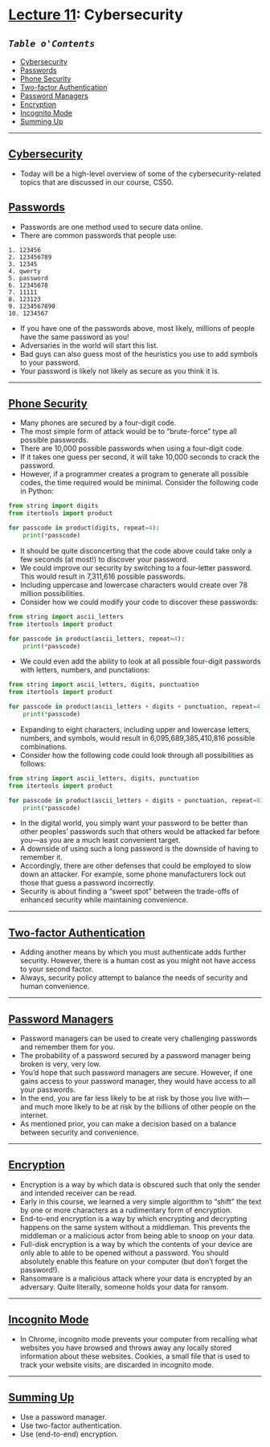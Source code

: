 # [Lecture 11](/README.md): Cybersecurity

## _`Table o'Contents`_

* [Cybersecurity](#cybersecurity-1)
* [Passwords](#passwords)
* [Phone Security](#phone-security)
* [Two-factor Authentication](#two-factor-authentication)
* [Password Managers](#password-managers)
* [Encryption](#encryption)
* [Incognito Mode](#incognito-mode)
* [Summing Up](#summing-up)

___

## [Cybersecurity](#table-ocontents)

* Today will be a high-level overview of some of the cybersecurity-related topics that are discussed in our course, CS50.

## [Passwords](#table-ocontents)

* Passwords are one method used to secure data online.
* There are common passwords that people use:

```note
1. 123456
2. 123456789
3. 12345
4. qwerty
5. password
6. 12345678
7. 11111
8. 123123
9. 1234567890
10. 1234567
```

* If you have one of the passwords above, most likely, millions of people have the same password as you!
* Adversaries in the world will start this list.
* Bad guys can also guess most of the heuristics you use to add symbols to your password.
* Your password is likely not likely as secure as you think it is.

___

## [Phone Security](#table-ocontents)

* Many phones are secured by a four-digit code.
* The most simple form of attack would be to “brute-force” type all possible passwords.
* There are 10,000 possible passwords when using a four-digit code.
* If it takes one guess per second, it will take 10,000 seconds to crack the password.
* However, if a programmer creates a program to generate all possible codes, the time required would be minimal. Consider the following code in Python:

```py
from string import digits
from itertools import product

for passcode in product(digits, repeat=4):
    print(*passcode)
```

* It should be quite disconcerting that the code above could take only a few seconds (at most!) to discover your password.
* We could improve our security by switching to a four-letter password. This would result in 7,311,616 possible passwords.
* Including uppercase and lowercase characters would create over 78 million possibilities.
* Consider how we could modify your code to discover these passwords:

```py
from string import ascii_letters
from itertools import product

for passcode in product(ascii_letters, repeat=4):
    print(*passcode)
```

* We could even add the ability to look at all possible four-digit passwords with letters, numbers, and punctations:

```py
from string import ascii_letters, digits, punctuation
from itertools import product

for passcode in product(ascii_letters + digits + punctuation, repeat=4):
    print(*passcode)
```

* Expanding to eight characters, including upper and lowercase letters, numbers, and symbols, would result in 6,095,689,385,410,816 possible combinations.
* Consider how the following code could look through all possibilities as follows:

```py
from string import ascii_letters, digits, punctuation
from itertools import product

for passcode in product(ascii_letters + digits + punctuation, repeat=8):
    print(*passcode)
```

* In the digital world, you simply want your password to be better than other peoples’ passwords such that others would be attacked far before you—as you are a much least convenient target.
* A downside of using such a long password is the downside of having to remember it.
* Accordingly, there are other defenses that could be employed to slow down an attacker. For example, some phone manufacturers lock out those that guess a password incorrectly.
* Security is about finding a “sweet spot” between the trade-offs of enhanced security while maintaining convenience.

___

## [Two-factor Authentication](#table-ocontents)

* Adding another means by which you must authenticate adds further security. However, there is a human cost as you might not have access to your second factor.
* Always, security policy attempt to balance the needs of security and human convenience.

___

## [Password Managers](#password-managers)

* Password managers can be used to create very challenging passwords and remember them for you.
* The probability of a password secured by a password manager being broken is very, very low.
* You’d hope that such password managers are secure. However, if one gains access to your password manager, they would have access to all your passwords.
* In the end, you are far less likely to be at risk by those you live with—and much more likely to be at risk by the billions of other people on the internet.
* As mentioned prior, you can make a decision based on a balance between security and convenience.

___

## [Encryption](#encryption)

* Encryption is a way by which data is obscured such that only the sender and intended receiver can be read.
* Early in this course, we learned a very simple algorithm to “shift” the text by one or more characters as a rudimentary form of encryption.
* End-to-end encryption is a way by which encrypting and decrypting happens on the same system without a middleman. This prevents the middleman or a malicious actor from being able to snoop on your data.
* Full-disk encryption is a way by which the contents of your device are only able to able to be opened without a password. You should absolutely enable this feature on your computer (but don’t forget the password!).
* Ransomware is a malicious attack where your data is encrypted by an adversary. Quite literally, someone holds your data for ransom.

___

## [Incognito Mode](#table-ocontents)

* In Chrome, incognito mode prevents your computer from recalling what websites you have browsed and throws away any locally stored information about these websites. Cookies, a small file that is used to track your website visits, are discarded in incognito mode.

___

## [Summing Up](#table-ocontents)

* Use a password manager.
* Use two-factor authentication.
* Use (end-to-end) encryption.

